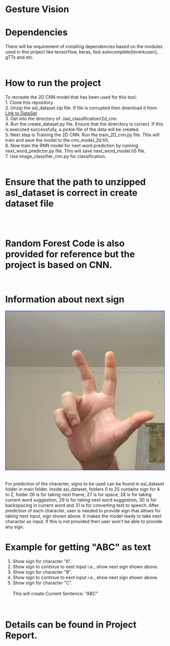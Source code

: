 # Gesture Vision

<h1> Dependencies</h1>
There will be requirement of installing dependencies based on the modules used in this project like tensorflow, keras, fast autocomplete[leverkusen], gTTs and etc. <br><br>
<h1> How to run the project</h1>
To recreate the 2D CNN model that has been used for this tool:<br>
1. Clone this repository<br>
2. Unzip the asl_dataset.zip file. If file is corrupted then download it from <a href="https://drive.google.com/drive/folders/1ZygkK0krGtb_LfNuq5JiNbV7RqfKB_Pb?usp=sharing"> Link to DataSet</a><br>
3. Get into the directory of ./asl_classification/2d_cnn. <br>
4. Run the create_dataset.py file. Ensure that the direrctory is correct. If this is executed successfully, a pickle file of the data will be created. <br>
5. Next step is Training the 2D CNN. Run the train_2D_cnn.py file. This will train and save the model to the cnn_model_2d.h5. <br>
6. Now train the RNN model for next word prediction by running next_word_predictor.py file. This will save next_word_model.h5 file. <br>
7. Use image_classifier_cnn.py for classification.<br><br>
<h1>Ensure that the path to unzipped asl_dataset is correct in create dataset file</h1>
<br><br>
<h1>Random Forest Code is also provided for reference but the project is based on CNN.</h1><br>

# Information about next sign

![Sign To Continue](./NextSign.jpg "Next Sign which allows to take next input")

<br>For prediction of the character, signs to be used can be found in asl_dataset folder in main folder. Inside asl_dataset, folders 0 to 25 contains sign for A to Z, folder 26 is for taking next frame, 27 is for space, 28 is for taking current word suggestion, 29 is for taking next word suggestion, 30 is for backspacing in current word and 31 is for converting text to speech. After prediction of each character, user is needed to provide sign that allows for taking next input, sign shown above. It makes the model ready to take next character as input. If this is not provided then user won't be able to provide any sign.<br>

# Example for getting "ABC" as text

1. Show sign for character "A".
2. Show sign to continue to next input i.e., show next sign shown above.
3. Show sign for character "B".
4. Show sign to continue to next input i.e., show next sign shown above.
5. Show sign for character "C". <br><br>
   This will create Current Sentence: "ABC"<br>

# <br>Details can be found in Project Report.
